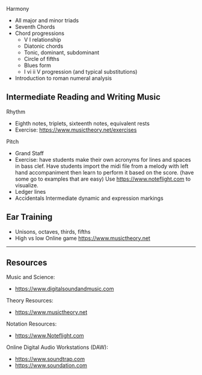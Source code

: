 

Harmony

* All major and minor triads
* Seventh Chords
* Chord progressions
  * V  I relationship
  * Diatonic chords
  * Tonic, dominant, subdominant
  * Circle of fifths
  * Blues form
  * I  vi  ii  V progression (and typical substitutions)
* Introduction to roman numeral analysis

## Intermediate Reading and Writing Music

Rhythm

* Eighth notes, triplets, sixteenth notes, equivalent rests
* Exercise: https://www.musictheory.net/exercises

Pitch

* Grand Staff
* Exercise: have students make their own acronyms for lines and spaces in bass clef.
  Have students import the midi file from a melody with left hand accompaniment then learn to perform it based on the score.  (have some go to examples that are easy)  Use https://www.noteflight.com to visualize.  
* Ledger lines
* Accidentals
  Intermediate dynamic and expression markings

## Ear Training

* Unisons, octaves, thirds, fifths  
* High vs low Online game https://www.musictheory.net

---

## Resources

Music and Science:

* https://www.digitalsoundandmusic.com

Theory Resources:

* https://www.musictheory.net

Notation Resources:

* https://www.Noteflight.com

Online Digital Audio Workstations (DAW):

* https://www.soundtrap.com
* https://www.soundation.com


